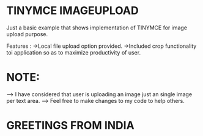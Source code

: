 # TINYMCE IMAGEUPLOAD

 Just a basic example that shows implementation of TINYMCE for image upload purpose.
 
Features :
->Local file upload option provided.
->Included crop functionality toi application so as to maximize productivity of user.



# NOTE: 
--> I have considered that user is uploading an image just an single image per text area.
--> Feel free to make changes to my code to help others.

# GREETINGS FROM INDIA
